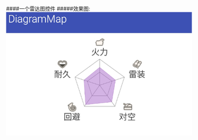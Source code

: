 
####一个雷达图控件
#####效果图:
![]( https://raw.githubusercontent.com/clam314/Image/master/DiagramMap/diagrammap.png)<br/>

